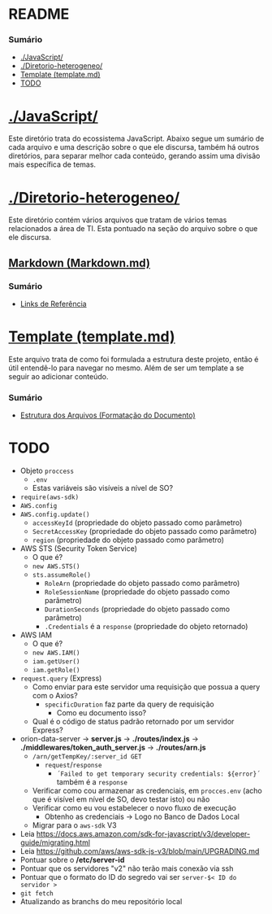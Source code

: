 # README

### Sumário

- [./JavaScript/](#javascript)
- [./Diretorio-heterogeneo/](#diretorio-heterogeneo)
- [Template (template.md)](#template)
- [TODO](#todo)

# <a id="javascript">[./JavaScript/](./JavaScript/)</a>

Este diretório trata do ecossistema JavaScript. Abaixo segue um sumário de cada arquivo e uma descrição sobre o que ele discursa, também há outros diretórios, para separar melhor cada conteúdo, gerando assim uma divisão mais específica de temas.

# <a id="diretorio-heterogeneo">[./Diretorio-heterogeneo/](./Diretorio-heterogeneo/)</a>

Este diretório contém vários arquivos que tratam de vários temas relacionados a área de TI. Esta pontuado na seção do arquivo sobre o que ele discursa.

## [Markdown (Markdown.md)](./Diretorio-heterogeneo/Markdown.md)

<!-- Breve descrição do arquivo, além de pontuar de forma resumida o que é Markdown. -->

### Sumário

- [Links de Referência](./Diretorio-heterogeneo/Markdown.md#links-referencia)

# <a id="template">[Template (template.md)](template.md)</a>

Este arquivo trata de como foi formulada a estrutura deste projeto, então é útil entendê-lo para navegar no mesmo. Além de ser um template a se seguir ao adicionar conteúdo.

### Sumário

- [Estrutura dos Arquivos (Formatação do Documento)](template.md#estrutura-arquivos)

# <a id="todo">TODO</a>

- Objeto `proccess`
    + `.env`
    + Estas variáveis são visíveis a nível de SO?
- `require(aws-sdk)`
- `AWS.config`
- `AWS.config.update()`
    + `accessKeyId` (propriedade do objeto passado como parâmetro)
    + `SecretAccessKey` (propriedade do objeto passado como parâmetro)
    + `region` (propriedade do objeto passado como parâmetro)
- AWS STS (Security Token Service)
    + O que é?
    + `new AWS.STS()`
    + `sts.assumeRole()`
        - `RoleArn` (propriedade do objeto passado como parâmetro)
        - `RoleSessionName` (propriedade do objeto passado como parâmetro)
        - `DurationSeconds` (propriedade do objeto passado como parâmetro)
        - `.Credentials` é a `response` (propriedade do objeto retornado)
- AWS IAM
    + O que é?
    + `new AWS.IAM()`
    + `iam.getUser()`
    + `iam.getRole()`
- `request.query` (Express)
    + Como enviar para este servidor uma requisição que possua a query com o Axios?
        - `specificDuration` faz parte da query de requisição
            + Como eu documento isso?
    + Qual é o código de status padrão retornado por um servidor Express?
- orion-data-server -> **server.js** -> **./routes/index.js** -> **./middlewares/token_auth_server.js** -> **./routes/arn.js**
    + `/arn/getTempKey/:server_id GET`
        - `request`/`response`
            + `´Failed to get temporary security credentials: ${error}´` também é a `response`
    + Verificar como cou armazenar as credenciais, em `procces.env` (acho que é visível em nível de SO, devo testar isto) ou não
    + Verificar como eu vou estabelecer o novo fluxo de execução
        - Obtenho as credenciais -> Logo no Banco de Dados Local
    + Migrar para o `aws-sdk` V3
- Leia https://docs.aws.amazon.com/sdk-for-javascript/v3/developer-guide/migrating.html
- Leia https://github.com/aws/aws-sdk-js-v3/blob/main/UPGRADING.md
- Pontuar sobre o **/etc/server-id**
- Pontuar que os servidores "v2" não terão mais conexão via ssh
- Pontuar que o formato do ID do segredo vai ser `server-$< ID do servidor >`
- `git fetch`
- Atualizando as branchs do meu repositório local
